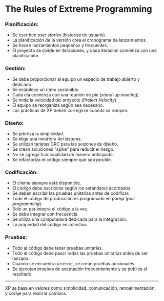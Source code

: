 # The Rules of Extreme Programming

### **Planificación:**
- Se escriben *user stories* (historias de usuario).
- La planificación de la versión crea el cronograma de lanzamientos.
- Se hacen lanzamientos pequeños y frecuentes.
- El proyecto se divide en iteraciones, y cada iteración comienza con una planificación.

### **Gestión:**
- Se debe proporcionar al equipo un espacio de trabajo abierto y dedicado.
- Se establece un ritmo sostenible.
- Cada día comienza con una reunión de pie (*stand-up meeting*).
- Se mide la velocidad del proyecto (*Project Velocity*).
- El equipo se reorganiza según sea necesario.
- Las prácticas de XP deben corregirse cuando se rompen.

### **Diseño:**
- Se prioriza la simplicidad.
- Se elige una metáfora del sistema.
- Se utilizan tarjetas CRC para las sesiones de diseño.
- Se crean soluciones "spike" para reducir el riesgo.
- No se agrega funcionalidad de manera anticipada.
- Se refactoriza el código siempre que sea posible.

### **Codificación:**
- El cliente siempre está disponible.
- El código debe escribirse según los estándares acordados.
- Se deben escribir las pruebas unitarias antes de codificar.
- Todo el código de producción es programado en pareja (*pair programming*).
- Solo un par integra el código a la vez.
- Se debe integrar con frecuencia.
- Se utiliza una computadora dedicada para la integración.
- La propiedad del código es colectiva.

### **Pruebas:**
- Todo el código debe tener pruebas unitarias.
- Todo el código debe pasar todas las pruebas unitarias antes de ser lanzado.
- Cuando se encuentra un error, se crean pruebas adicionales.
- Se ejecutan pruebas de aceptación frecuentemente y se publica el resultado.
---
XP se basa en valores como simplicidad, comunicación, retroalimentación, y coraje para realizar cambios.
